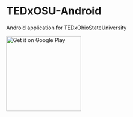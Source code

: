 # TEDxOSU-Android
Android application for TEDxOhioStateUniversity

<a  href="https://play.google.com/store/apps/details?id=com.idc6jyc9yn36dqvzzoup&utm_source=global_co&utm_medium=prtnr&utm_content=Mar2515&utm_campaign=PartBadge&pcampaignid=MKT-Other-global-all-co-prtnr-py-PartBadge-Mar2515-1"><img width="200" alt="Get it on Google Play" src="https://play.google.com/intl/en_us/badges/images/generic/en-play-badge.png" /></a>
